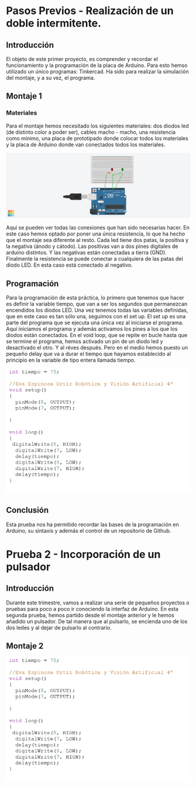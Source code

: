 # Pasos Previos - Realización de un doble intermitente.
## Introducción
El objeto de este primer proyecto, es comprender y recordar el funcionamiento y la programación de la placa de Arduino. Para esto hemso utilizado un único programas: Tinkercad. Ha sido para realizar la simulación del montaje, y a su vez, el programa. 

## Montaje 1
### Materiales
Para el montaje hemos necesitado los siguientes materiales: dos diodos led (de distinto color a poder ser), cables macho - macho, una resistencia como mínimo, una placa de prototipado donde colocar todos los materiales y la placa de Arduino donde van conectados todos los materiales.


![Montaje TinkerCad](imagenesproyecto1/Montaje1.png)

Aquí se pueden ver todas las conexiones que han sido necesarias hacer. En este caso hemos optado por poner una única resistencia, lo que ha hecho que el montaje sea diferente al resto. Cada led tiene dos patas, la positiva y la negativa (ánodo y cátodo). Las positivas van a dos pines digitales de arduino distintos. Y las negativas están conectadas a tierra (GND). Finalmente la resistencia se puede conectar a cualquiera de las patas del diodo LED. En esta caso está conectado al negativo.

## Programación 
Para la programación de esta práctica, lo primero que tenemos que hacer es definir la variable tiempo, que van a ser los segundos que permanezcan encendidos los diodos LED. Una vez tenemos todas las variables definidas, que en este caso es tan sólo una, seguimos con el set up. El set up es una parte del programa que se ejecuta una única vez al iniciarse el programa. Aquí iniciamos el programa y además activamos los pines a los que los diodos están conectados. En el void loop, que se repite en bucle hasta que se termine el programa, hemos activado un pin de un diodo led y desactivado el otro. Y al réves después. Pero en el medio hemos puesto un pequeño delay que va a durar el tiempo que hayamos establecido al principio en la variable de tipo entera llamada tiempo. 

![Programa.](imagenesproyecto1/programa.png) 

## Conclusión
Esta prueba nos ha permitido recordar las bases de la programación en Arduino, su sintaxis y además el control de un repositorio de Github. 

# Prueba 2 - Incorporación de un pulsador
## Introducción
Durante este trimestre, vamos a realizar una serie de pequeños proyectos o pruebas para poco a poco ir conociendo la interfaz de Arduino. En esta segunda prueba, hemos partido desde el montaje anterior y le hemos añadido un pulsador. De tal manera que al pulsarlo, se encienda uno de los dos ledes y al dejar de pulsarlo al contrario. 

## Montaje 2

![Montaje 2.](imagenesproyecto1/programa.png) 
